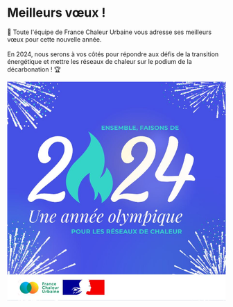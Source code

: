 # Meilleurs vœux !

🎉 Toute l'équipe de France Chaleur Urbaine vous adresse ses meilleurs vœux pour cette nouvelle année.\
\
En 2024, nous serons à vos côtés pour répondre aux défis de la transition énergétique et mettre les réseaux de chaleur sur le podium de la décarbonation ! 🏆

![](<.gitbook/assets/2024 (1).jpg>)
